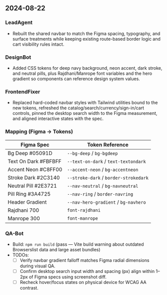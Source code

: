 ## 2024-08-22

### LeadAgent
- Rebuilt the shared navbar to match the Figma spacing, typography, and surface treatments while keeping existing route-based border logic and cart visibility rules intact.

### DesignBot
- Added CSS tokens for deep navy background, neon accent, dark stroke, and neutral pills, plus Rajdhani/Manrope font variables and the hero gradient so components can reference design system values.

### FrontendFixer
- Replaced hard-coded navbar styles with Tailwind utilities bound to the new tokens, refreshed the catalog/search/currency/sign-in/cart controls, pinned the desktop search width to the Figma measurement, and aligned interactive states with the spec.

### Mapping (Figma → Tokens)
| Figma Spec | Token Reference |
| --- | --- |
| Bg Deep #05091D | `--bg-deep` / `bg-bgdeep` |
| Text On Dark #FBFBFF | `--text-on-dark` / `text-textondark` |
| Accent Neon #C8FF00 | `--accent-neon` / `bg-accentneon` |
| Stroke Dark #2C3140 | `--stroke-dark` / `border-strokedark` |
| Neutral Pill #2E3721 | `--nav-neutral` / `bg-navneutral` |
| Pill Ring #3A4725 | `--nav-ring` / `border-navring` |
| Header Gradient | `--nav-hero-gradient` / `bg-navhero` |
| Rajdhani 700 | `font-rajdhani` |
| Manrope 300 | `font-manrope` |

### QA-Bot
- Build: `npm run build` (pass — Vite build warning about outdated Browserslist data and large asset bundles)
- TODOs:
  - [ ] Verify navbar gradient falloff matches Figma radial dimensions during visual QA.
  - [ ] Confirm desktop search input width and spacing (px) align within 1–2px of Figma specs using screenshot diff.
  - [ ] Recheck hover/focus states on physical device for WCAG AA contrast.

